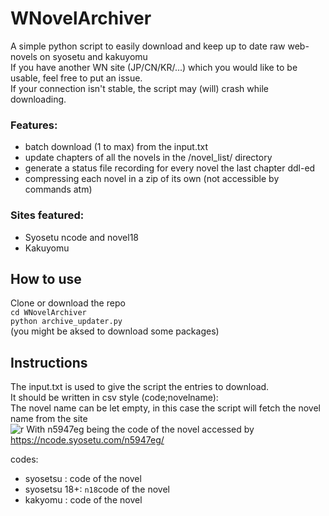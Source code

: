 # WNovelArchiver
A simple python script to easily download and keep up to date raw web-novels on syosetu and kakuyomu  
If you have another WN site (JP/CN/KR/...) which you would like to be usable, feel free to put an issue.  
If your connection isn't stable, the script may (will) crash while downloading.
### Features:
* batch download (1 to max) from the input.txt
* update chapters of all the novels in the /novel_list/ directory
* generate a status file recording for every novel the last chapter ddl-ed
* compressing each novel in a zip of its own (not accessible by commands atm)

### Sites featured:
* Syosetu ncode and novel18
* Kakuyomu


## How to use

Clone or download the repo  <br>
<code>cd WNovelArchiver</code><br>
<code>python archive_updater.py</code><br>
(you might be aksed to download some packages)<br>

## Instructions
The input.txt is used to give the script the entries to download.  
It should be written in csv style (code;novelname):  
The novel name can be let empty, in this case the script will fetch the novel name from the site  
![r](https://image.prntscr.com/image/8AY0wQWOQfqTNRfqg9Lejg.png)
With n5947eg being the code of the novel accessed by https://ncode.syosetu.com/n5947eg/

codes:
* syosetsu    : code of the novel
* syosetsu 18+: <code>n18</code>code of the novel
* kakyomu     : code of the novel

